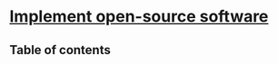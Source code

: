 # [Implement open-source software](https://learn.microsoft.com/en-us/training/modules/implement-open-source-software-azure/) <!-- omit in toc -->

## Table of contents <!-- omit in toc -->
